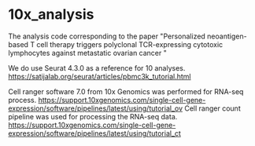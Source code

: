 # 10x_analysis
The analysis code corresponding to the paper  "Personalized neoantigen-based T cell therapy triggers polyclonal TCR-expressing cytotoxic lymphocytes against metastatic ovarian cancer "


We do use Seurat 4.3.0 as a reference for 10 analyses. https://satijalab.org/seurat/articles/pbmc3k_tutorial.html


Cell ranger software 7.0 from 10x Genomics was performed for RNA-seq process. https://support.10xgenomics.com/single-cell-gene-expression/software/pipelines/latest/using/tutorial_ov
Cell ranger count pipeline was used for processing the RNA-seq data. https://support.10xgenomics.com/single-cell-gene-expression/software/pipelines/latest/using/tutorial_ct

